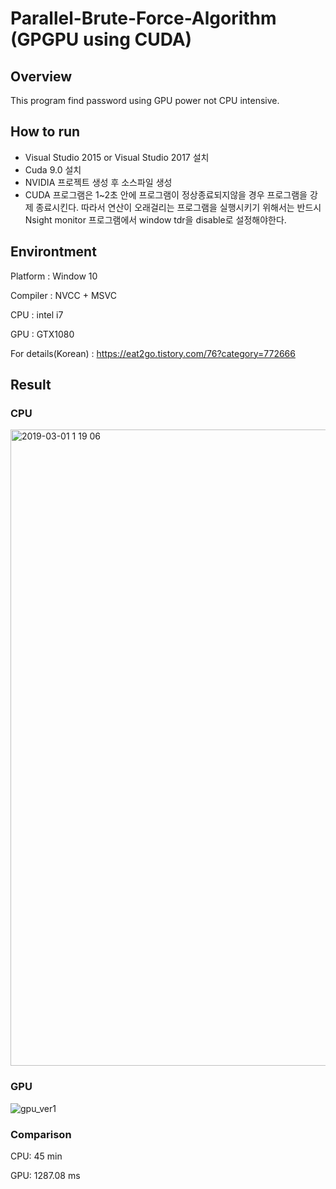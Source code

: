 # Parallel-Brute-Force-Algorithm (GPGPU using CUDA)

## Overview
This program find password using GPU power not CPU intensive.

## How to run
<ul>
  <li> Visual Studio 2015 or Visual Studio 2017 설치 </li>
  <li> Cuda 9.0 설치 </li>
  <li> NVIDIA 프로젝트 생성 후 소스파일 생성 </li>
  <li> CUDA 프로그램은 1~2초 안에 프로그램이 정상종료되지않을 경우 프로그램을 강제 종료시킨다. 따라서 연산이 오래걸리는 프로그램을 실행시키기 위해서는 반드시 Nsight monitor 프로그램에서 window tdr을 disable로 설정해야한다. </li>
</ul>


## Environtment
<p>Platform : Window 10</p>
<p>Compiler : NVCC + MSVC</p>
<p>CPU : intel i7</p>
<p>GPU : GTX1080</p>

For details(Korean) : https://eat2go.tistory.com/76?category=772666


## Result

### CPU
<img width="1018" alt="2019-03-01 1 19 06" src="https://user-images.githubusercontent.com/12508269/53580969-0da22300-3bc0-11e9-99a0-a6f5918ff887.png">

### GPU
![gpu_ver1](https://user-images.githubusercontent.com/12508269/53581099-4cd07400-3bc0-11e9-8e4f-e0b6ae2d70d4.PNG)


### Comparison
<p> CPU: 45 min </p>
<p> GPU: 1287.08 ms </p>
